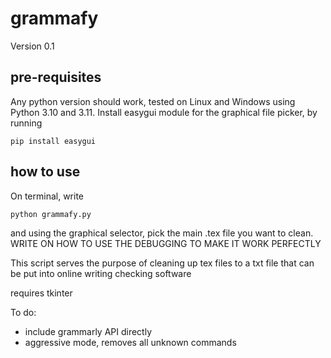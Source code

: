 # grammafy

Version 0.1

## pre-requisites

Any python version should work, tested on Linux and Windows using Python 3.10 and 3.11. 
Install easygui module for the graphical file picker, by running
```
pip install easygui
```

## how to use

On terminal, write
```
python grammafy.py
```
and using the graphical selector, pick the main .tex file you want to clean. WRITE ON HOW TO USE THE DEBUGGING TO MAKE IT WORK PERFECTLY

This script serves the purpose of cleaning up tex files to a txt file that can be put into online writing checking software

requires tkinter

To do:
- include grammarly API directly
- aggressive mode, removes all unknown commands
